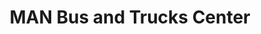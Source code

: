 ---
title: "MAN Bus and Trucks Center"
url: /quezon-city/man-bus-and-trucks-center/
shop: Allgemein
---